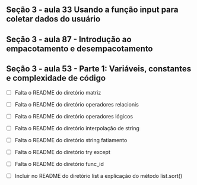 ## Seção 3 - aula 33 Usando a função input para coletar dados do usuário


## Seção 3 - aula 87 - Introdução ao empacotamento e desempacotamento

## Seção 3 - aula 53 - Parte 1: Variáveis, constantes e complexidade de código

- [ ] Falta o README do diretório matriz
- [ ] Falta o README do diretório operadores relacionis
- [ ] Falta o README do diretório operadores lógicos
- [ ] Falta o README do diretório interpolação de string
- [ ] Falta o README do diretório string fatiamento
- [ ] Falta o README do diretório try except
- [ ] Falta o README do diretório func_id
- [ ] Incluir no README do diretório list a explicação do método list.sort()













